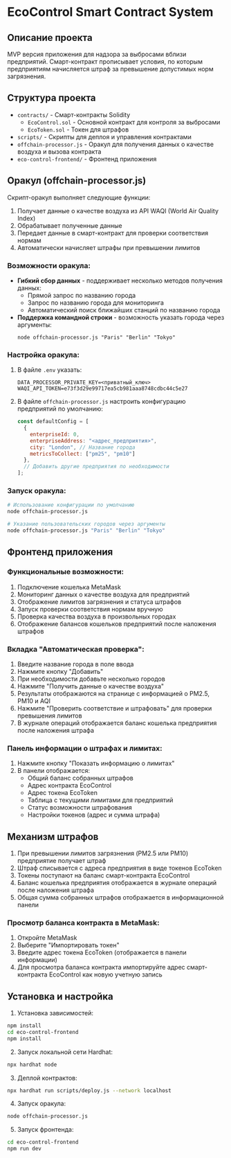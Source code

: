 # EcoControl Smart Contract System

## Описание проекта
MVP версия приложения для надзора за выбросами вблизи предприятий. Смарт-контракт прописывает условия, по которым предприятиям начисляется штраф за превышение допустимых норм загрязнения.

## Структура проекта
- `contracts/` - Смарт-контракты Solidity
  - `EcoControl.sol` - Основной контракт для контроля за выбросами
  - `EcoToken.sol` - Токен для штрафов
- `scripts/` - Скрипты для деплоя и управления контрактами
- `offchain-processor.js` - Оракул для получения данных о качестве воздуха и вызова контракта
- `eco-control-frontend/` - Фронтенд приложения

## Оракул (offchain-processor.js)

Скрипт-оракул выполняет следующие функции:
1. Получает данные о качестве воздуха из API WAQI (World Air Quality Index)
2. Обрабатывает полученные данные
3. Передает данные в смарт-контракт для проверки соответствия нормам
4. Автоматически начисляет штрафы при превышении лимитов

### Возможности оракула:
- **Гибкий сбор данных** - поддерживает несколько методов получения данных:
  - Прямой запрос по названию города
  - Запрос по названию города для мониторинга
  - Автоматический поиск ближайших станций по названию города
- **Поддержка командной строки** - возможность указать города через аргументы:
  ```
  node offchain-processor.js "Paris" "Berlin" "Tokyo"
  ```

### Настройка оракула:
1. В файле `.env` указать:
   ```
   DATA_PROCESSOR_PRIVATE_KEY=<приватный_ключ>
   WAQI_API_TOKEN=e73f3d29e99717ea5cb981aaa8748cdbc44c5e27
   ```

2. В файле `offchain-processor.js` настроить конфигурацию предприятий по умолчанию:
   ```javascript
   const defaultConfig = [
     {
       enterpriseId: 0,
       enterpriseAddress: "<адрес_предприятия>",
       city: "London", // Название города
       metricsToCollect: ["pm25", "pm10"]
     },
     // Добавить другие предприятия по необходимости
   ];
   ```

### Запуск оракула:
```bash
# Использование конфигурации по умолчанию
node offchain-processor.js

# Указание пользовательских городов через аргументы
node offchain-processor.js "Paris" "Berlin" "Tokyo"
```

## Фронтенд приложения

### Функциональные возможности:
1. Подключение кошелька MetaMask
2. Мониторинг данных о качестве воздуха для предприятий
3. Отображение лимитов загрязнения и статуса штрафов
4. Запуск проверки соответствия нормам вручную
5. Проверка качества воздуха в произвольных городах
6. Отображение балансов кошельков предприятий после наложения штрафов

### Вкладка "Автоматическая проверка":
1. Введите название города в поле ввода
2. Нажмите кнопку "Добавить"
3. При необходимости добавьте несколько городов
4. Нажмите "Получить данные о качестве воздуха"
5. Результаты отображаются на странице с информацией о PM2.5, PM10 и AQI
6. Нажмите "Проверить соответствие и штрафовать" для проверки превышения лимитов
7. В журнале операций отображается баланс кошелька предприятия после наложения штрафа

### Панель информации о штрафах и лимитах:
1. Нажмите кнопку "Показать информацию о лимитах"
2. В панели отображается:
   - Общий баланс собранных штрафов
   - Адрес контракта EcoControl
   - Адрес токена EcoToken
   - Таблица с текущими лимитами для предприятий
   - Статус возможности штрафования
   - Настройки токенов (адрес и сумма штрафа)

## Механизм штрафов

1. При превышении лимитов загрязнения (PM2.5 или PM10) предприятие получает штраф
2. Штраф списывается с адреса предприятия в виде токенов EcoToken
3. Токены поступают на баланс смарт-контракта EcoControl
4. Баланс кошелька предприятия отображается в журнале операций после наложения штрафа
5. Общая сумма собранных штрафов отображается в информационной панели

### Просмотр баланса контракта в MetaMask:
1. Откройте MetaMask
2. Выберите "Импортировать токен"
3. Введите адрес токена EcoToken (отображается в панели информации)
4. Для просмотра баланса контракта импортируйте адрес смарт-контракта EcoControl как новую учетную запись

## Установка и настройка

1. Установка зависимостей:
```bash
npm install
cd eco-control-frontend
npm install
```

2. Запуск локальной сети Hardhat:
```bash
npx hardhat node
```

3. Деплой контрактов:
```bash
npx hardhat run scripts/deploy.js --network localhost
```

4. Запуск оракула:
```bash
node offchain-processor.js
```

5. Запуск фронтенда:
```bash
cd eco-control-frontend
npm run dev
```
